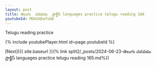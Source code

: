 ```yaml
---
layout: post
title: తెలుగు  చదవడం  ప్రాక్టీస్ languages practice telugu reading 166
youtubeId: MGhGXDafvG0
---
```

 
 
Telugu reading practice
 
 
 
 
 


{% include youtubePlayer.html id=page.youtubeId %}
 
[Next]({{ site.baseurl }}{% link  split2/_posts/2024-06-23-తెలుగు  చదవడం  ప్రాక్టీస్ languages practice telugu reading 165.md%})
 

